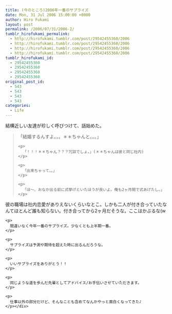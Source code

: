 ```yaml
---
title: (今のところ)2006年一番のサプライズ
date: Mon, 31 Jul 2006 15:00:00 +0000
author: Hiro Fukami
layout: post
permalink: /2006/07/31/2006-2/
tumblr_hirofukami_permalink:
  - http://hirofukami.tumblr.com/post/29542455360/2006
  - http://hirofukami.tumblr.com/post/29542455360/2006
  - http://hirofukami.tumblr.com/post/29542455360/2006
  - http://hirofukami.tumblr.com/post/29542455360/2006
tumblr_hirofukami_id:
  - 29542455360
  - 29542455360
  - 29542455360
  - 29542455360
original_post_id:
  - 543
  - 543
  - 543
  - 543
categories:
  - Life
---
```

<div class="section">
  <p>
    結構近しい友達が珍しく呼びつけて、話始めた。
  </p>
  
  <blockquote>
    <p>
      「結婚するんすよ。。。＊＊ちゃんと。。。」
    </p>
    
    <p>
      「！！！＊＊ちゃん？？？冗談でしょ。」(＊＊ちゃんは彼と同じ社内)
    </p>
    
    <p>
      「出来ちゃって。。」
    </p>
    
    <p>
      「ほ～、おなか出る前に式挙げといたほうが良いよ。俺も2ヶ月間で式あげたし。」
    </p>
  </blockquote>
  
  <p>
    <p>
      彼の職場は社内恋愛がありえないくらいなとこ。しかも二人が付き合っていたなんてほとんど誰も知らない。付き合ってから2ヶ月だそうな。ここはかぶるな(w
    </p>
    
    <p>
      間違いなく今年一番のサプライズ。少なくとも上半期一番。
    </p>
    
    <p>
      サプライズは予測や期待を超えた時に出るんだろうな。
    </p>
    
    <p>
      いいサプライズをありがとう！！
    </p>
    
    <p>
      同じような道を歩んだ先輩としてアドバイス/お手伝いさせていただきます。
    </p>
    
    <p>
      仕事以外の部分だけど、そんなことも含めてなんかやっと面白くなってきた♪
    </p></div>